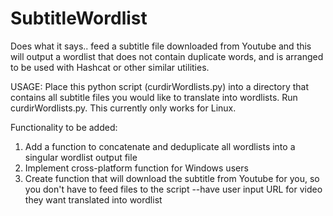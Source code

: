 # SubtitleWordlist
Does what it says.. feed a subtitle file downloaded from Youtube and this will output a wordlist that does not contain duplicate words, and is arranged to be used with Hashcat or other similar utilities.

USAGE:
Place this python script (curdirWordlists.py) into a directory that contains all subtitle files you would like to translate into wordlists.  Run curdirWordlists.py.  This currently only works for Linux.

Functionality to be added:
1. Add a function to concatenate and deduplicate all wordlists into a singular wordlist output file
2. Implement cross-platform function for Windows users
3. Create function that will download the subtitle from Youtube for you, so you don't have to feed files to the script
  --have user input URL for video they want translated into wordlist
